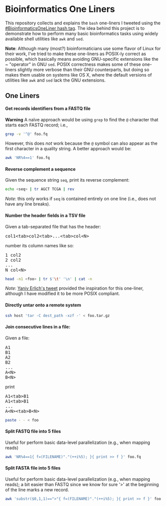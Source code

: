 Bioinformatics One Liners
=========================

This repository collects and explains the `bash` one-liners I tweeted using the [#BioinformaticsOneLiner hash tag](https://twitter.com/search?f=realtime&q=%23bioinformaticsoneliner&src=typd). The idea behind this project is to demonstrate how to perform many basic bioinformatics tasks using widely available shell utilities like `awk` and `sed`.

**Note**: Although many (most?) bioinformaticians use some flavor of Linux for their work, I've tried to make these one-liners as POSIX-ly correct as possible, which basically means avoiding GNU-specific extensions like the ~ "operator" in GNU `sed`. POSIX correctness makes some of these one-liners slightly more verbose than their GNU counterparts, but doing so makes them usable on systems like OS X, where the default versions of utilities like `awk` and `sed` lack the GNU extensions.


One Liners
----------

#### Get records identifiers from a FASTQ file
**Warning** A naïve approach would be using `grep` to find the `@` character that starts each FASTQ record; i.e.,
```bash
grep -v '^@' foo.fq
```
However, this does *not* work because the `@` symbol can also appear as the first character in a quality string. A better approach would be:
```bash
awk 'NR%4==1' foo.fq
```

#### Reverse complement a sequence
Given the sequence string `seq`, print its reverse complement:
```bash
echo <seq> | tr AGCT TCGA | rev
```
*Note*: this only works if `seq` is contained entirely on one line (i.e., does not have any line breaks).


#### Number the header fields in a TSV file
Given a tab-separated file that has the header:
<pre>
col1&lt;tab&gt;col2&lt;tab&gt;...&lt;tab&gt;col&lt;N&gt;
</pre>
number its column names like so:
<pre>
1 col2
2 col2
...
N col&lt;N&gt;
</pre>
```bash
head -n1 <foo> | tr $'\t' '\n' | cat -n
```
*Note*: [Yaniv Erlich's tweet](https://twitter.com/erlichya/status/460911423166885888) provided the inspiration for this one-liner, although I have modified it to be more POSIX compliant.


#### Directly untar onto a remote system
```bash
ssh host 'tar -C dest_path -xzf -' < foo.tar.gz
```


#### Join consecutive lines in a file:
Given a file:
<pre>
A1
B1
A2
B2
...
A&lt;N&gt;
B&lt;N&gt;
</pre>
print
<pre>
A1&lt;tab&gt;B1
A1&lt;tab&gt;B1
...
A&lt;N&gt;&lt;tab&gt;B&lt;N&gt;
</pre>
```bash
paste - - < foo
```


#### Split FASTQ file into 5 files
Useful for perform basic data-level parallelization (e.g., when mapping reads)
```bash
awk 'NR%4==1{ f=(FILENAME)"."(++i%5); }{ print >> f }' foo.fq
```


#### Split FASTA file into 5 files
Useful for perform basic data-level parallelization (e.g., when mapping reads);
a bit easier than FASTQ since we know for sure '>' at the beginning of the line
marks a new record.
```bash
awk 'substr($0,1,1)==">"{ f=(FILENAME)"."(++i%5); }{ print >> f }' foo.fa
```
